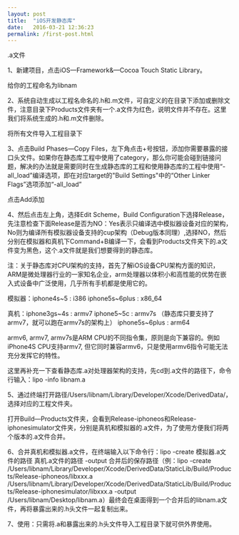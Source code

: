```yaml
---
layout: post
title:  "iOS开发静态库"
date:   2016-03-21 12:36:23
permalink: /first-post.html
---
```

.a文件

1、新建项目，点击iOS—Framework&—Cocoa Touch Static Library。

给你的工程命名为libnam

2、系统自动生成以工程名命名的.h和.m文件，可自定义的在目录下添加或删除文件，注意目录下Products文件夹有一个.a文件为红色，说明文件并不存在。这里我们将系统生成的.h和.m文件删除。

将所有文件导入工程目录下

3、点击Build Phases—Copy Files，左下角点击+号按钮，添加你需要暴露的接口头文件。如果你在静态库工程中使用了category，那么你可能会碰到链接问题，解决的办法就是需要同时在生成静态库的工程和使用静态库的工程中使用“-all_load”编译选项，即在对应target的"Build Settings"中的“Other Linker Flags”选项添加“-all_load”

点击Add添加

4、然后点击左上角，选择Edit Scheme，Build Configuration下选择Release，先注意检查下面Release是否为NO：Yes表示只编译选中模拟器设备对应的架构，No则为编译所有模拟器设备支持的cup架构（Debug版本同理）,选择NO，然后分别在模拟器和真机下Command+B编译一下，会看到Products文件夹下的.a文件变为黑色，这个.a文件就是我们想要得到的静态库。



注：关于静态库对CPU架构的支持，首先了解iOS设备CPU架构方面的知识，ARM是微处理器行业的一家知名企业，arm处理器以体积小和高性能的优势在嵌入式设备中广泛使用，几乎所有手机都是使用它的。

模拟器：iphone4s~5 : i386 iphone5s~6plus : x86_64

真机：iphone3gs~4s : armv7  iphone5~5c : armv7s （静态库只要支持了armv7，就可以跑在armv7s的架构上） iphone5s~6plus : arm64

armv6, armv7, armv7s是ARM CPU的不同指令集，原则是向下兼容的。例如iPhone4S CPU支持armv7, 但它同时兼容armv6，只是使用armv6指令可能无法充分发挥它的特性。

这里再补充一下查看静态库.a对处理器架构的支持，先cd到.a文件的路径下，命令行输入：lipo -info libnam.a

5、通过终端打开路径/Users/libnam/Library/Developer/Xcode/DerivedData/，选择对应的工程文件夹。

打开Build—Products文件夹，会看到Release-iphoneos和Release-iphonesimulator文件夹，分别是真机和模拟器的.a文件，为了使用方便我们将两个版本的.a文件合并。

6、合并真机和模拟器.a文件，在终端输入以下命令行：lipo -create  模拟器.a文件的路径 真机.a文件的路径 -output 合并后的保存路径（例：lipo -create /Users/libnam/Library/Developer/Xcode/DerivedData/StaticLib/Build/Products/Release-iphoneos/libxxx.a  /Users/libnam/Library/Developer/Xcode/DerivedData/StaticLib/Build/Products/Release-iphonesimulator/libxxx.a  -output /Users/libnam/Desktop/libnam.a）最终会在桌面得到一个合并后的libnam.a文件，再将暴露出来的.h头文件一起复制出来。

7、使用：只需将.a和暴露出来的.h头文件导入工程目录下就可供外界使用。